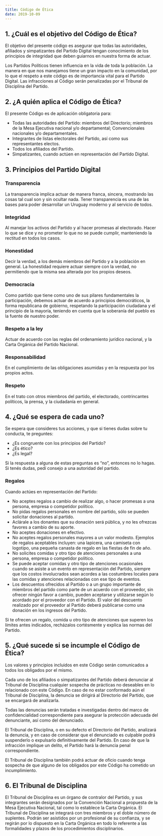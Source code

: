 ```yaml
---
title: Código de Ética
date: 2019-10-09
---
```


## 1. ¿Cuál es el objetivo del Código de Ética?
El objetivo del presente código es asegurar que todas las autoridades, afiliados y simpatizantes del Partido Digital tengan conocimiento de los principios de integridad que deben guiarnos en nuestra forma de actuar.

Los Partidos Políticos tienen influencia en la vida de toda la población. La manera en que nos manejamos tiene un gran impacto en la comunidad, por lo que el respeto a este código es de importancia vital para el Partido Digital. Las infracciones al Código serán penalizadas por el Tribunal de Disciplina del Partido.

## 2. ¿A quién aplica el Código de Ética?
El presente Código es de aplicación obligatoria para:

 - Todas las autoridades del Partido: miembros del Directorio; miembros de la Mesa Ejecutiva nacional y/o departamental; Convencionales nacionales y/o departamentales.
 - Integrantes de listas electorales del Partido, así como sus representantes electos.
 - Todos los afiliados del Partido.
 - Simpatizantes, cuando actúen en representación del Partido Digital.

## 3. Principios del Partido Digital
 
### **Transparencia**
La transparencia implica actuar de manera franca, sincera, mostrando las cosas tal cual son y sin ocultar nada. Tener transparencia es una de las bases para poder desarrollar un Uruguay moderno y al servicio de todos.

### **Integridad**
Al manejar los activos del Partido y al hacer promesas al electorado. Hacer lo que se dice y no prometer lo que no se puede cumplir, manteniendo la rectitud en todos los casos.

### **Honestidad**
Decir la verdad, a los demás miembros del Partido y a la población en general. La honestidad requiere actuar siempre con la verdad, no permitiendo que la misma sea alterada por los propios deseos.

### **Democracia**
Como partido que tiene como uno de sus pilares fundamentales la participación, debemos actuar de acuerdo a principios democráticos, la forma republicana de gobierno, respetando la participación ciudadana y el principio de la mayoría, teniendo en cuenta que la soberanía del pueblo es la fuente de nuestro poder.

### **Respeto a la ley**
Actuar de acuerdo con las reglas del ordenamiento jurídico nacional, y la Carta Orgánica del Partido Nacional.

### **Responsabilidad**
En el cumplimiento de las obligaciones asumidas y en la respuesta por los propios actos.

### **Respeto** 
En el trato con otros miembros del partido, el electorado, contrincantes políticos, la prensa, y la ciudadanía en general.

## 4. ¿Qué se espera de cada uno?
Se espera que consideres tus acciones, y que si tienes dudas sobre tu conducta, te preguntes:

 - ¿Es congruente con los principios del Partido?
 - ¿Es ético?
 - ¿Es legal?

Si la respuesta a alguna de estas preguntas es “no”, entonces no lo hagas. Si tenés dudas, pedí consejo a una autoridad del partido.

### Regalos
Cuando actúes en representación del Partido:

 - No aceptes regalos a cambio de realizar algo, o hacer promesas a una persona, empresa o competidor político.
 - No pidas regalos personales en nombre del partido, sólo se pueden solicitar donaciones al partido.
 - Aclárale a los donantes que su donación será pública, y no les ofrezcas favores a cambio de su aporte.
 - No aceptes donaciones en efectivo.
 - No aceptes regalos personales mayores a un valor modesto. Ejemplos de regalos aceptables incluyen: una lapicera, una camiseta con logotipo, una pequeña canasta de regalo en las fiestas de fin de año.
 - No solicites comidas y otro tipo de atenciones personales a una persona, empresa o competidor político.
 - Se puede aceptar comidas y otro tipo de atenciones ocasionales cuando se asiste a un evento en representación del Partido, siempre que los costos involucrados sean acordes a las costumbres locales para las comidas y atenciones relacionadas con ese tipo de eventos.
 - Los descuentos ofrecidos al Partido o a un grupo importante de miembros del partido como parte de un acuerdo con el proveedor, sin ofrecer ningún favor a cambio, pueden aceptarse y utilizarse según lo acordado por el proveedor con el Partido. El valor del descuento realizado por el proveedor al Partido deberá publicarse como una donación en los ingresos del Partido.

Si te ofrecen un regalo, comida u otro tipo de atenciones que superen los límites antes indicados, recházalos cortésmente y explica las normas del Partido.

## 5. ¿Qué sucede si se incumple el Código de Ética?
Los valores y principios incluidos en este Código serán comunicados a todos los obligados por el mismo.

Cada uno de los afiliados o simpatizantes del Partido deberá denunciar al Tribunal de Disciplina cualquier sospecha de prácticas no deseables en lo relacionado con este Código. En caso de no estar conformado aún el Tribunal de Disciplina, la denuncia se dirigirá al Directorio del Partido, que se encargará de analizarla.

Todas las denuncias serán tratadas e investigadas dentro del marco de confidencialidad correspondiente para asegurar la protección adecuada del denunciante, así como del denunciado.

El Tribunal de Disciplina, o en su defecto el Directorio del Partido, analizará la denuncia, y en caso de considerar que el denunciado es culpable podrá suspenderlo o expulsarlo definitivamente del Partido. En caso de que la infracción implique un delito, el Partido hará la denuncia penal correspondiente.

El Tribunal de Disciplina también podrá actuar de oficio cuando tenga sospecha de que alguno de los obligados por este Código ha cometido un incumplimiento.

## 6. El Tribunal de Disciplina
El Tribunal de Disciplina es un órgano de contralor del Partido, y sus integrantes serán designados por la Convención Nacional a propuesta de la Mesa Ejecutiva Nacional, tal como lo establece la Carta Orgánica. El Tribunal de Disciplina se integrará con tres miembros y el doble número de suplentes. Podrán ser asistidos por un profesional de su confianza, y se regirán por lo dispuesto en la Carta Orgánica en todo lo referente a las formalidades y plazos de los procedimientos disciplinarios.
